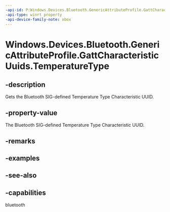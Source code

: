 ```yaml
---
-api-id: P:Windows.Devices.Bluetooth.GenericAttributeProfile.GattCharacteristicUuids.TemperatureType
-api-type: winrt property
-api-device-family-note: xbox
---
```


<!-- Property syntax
public System.Guid TemperatureType { get; }
-->

# Windows.Devices.Bluetooth.GenericAttributeProfile.GattCharacteristicUuids.TemperatureType

## -description
Gets the Bluetooth SIG-defined Temperature Type Characteristic UUID.

## -property-value
The Bluetooth SIG-defined Temperature Type Characteristic UUID.

## -remarks

## -examples

## -see-also

## -capabilities
bluetooth
